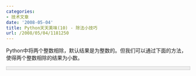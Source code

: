 ```yaml
---
categories:
- 技术文章
date: '2008-05-04'
title: Python天天美味(10) - 除法小技巧
url: /2008/05/04/1181250
---
```



Python中将两个整数相除，默认结果是为整数的。但我们可以通过下面的方法，使得两个整数相除的结果为小数。

<div style="border: 1px solid #cccccc; padding: 4px 5px 4px 4px; background-color: #eeeeee; font-size: 13px; width: 98%;"><!--

Code highlighting produced by Actipro CodeHighlighter (freeware)

http://www.CodeHighlighter.com/

-->![](http://www.cnblogs.com/Images/OutliningIndicators/None.gif)<span style="color: #0000ff;">from</span><span style="color: #000000;">&nbsp;</span><span style="color: #800080;">__future__</span><span style="color: #000000;">&nbsp;</span><span style="color: #0000ff;">import</span><span style="color: #000000;">&nbsp;division

![](http://www.cnblogs.com/Images/OutliningIndicators/None.gif)

![](http://www.cnblogs.com/Images/OutliningIndicators/None.gif)</span><span style="color: #0000ff;">print</span><span style="color: #000000;">&nbsp;</span><span style="color: #000000;">7</span><span style="color: #000000;">/</span><span style="color: #000000;">3</span></div>

输出结果：

2.3333333333

#### [Python  天天美味系列（总）](http://www.cnblogs.com/coderzh/archive/2008/07/08/pythoncookbook.html)
<p>[Python    天天美味(8) - 字符串中的字符倒转](http://www.cnblogs.com/coderzh/archive/2008/05/03/1180584.html) 
  
[Python    天天美味(9) - translator](http://www.cnblogs.com/coderzh/archive/2008/05/03/1180705.html) &nbsp;
  
[Python    天天美味(10) - 除法小技巧](http://www.cnblogs.com/coderzh/archive/2008/05/04/1181250.html) &nbsp;
  
[Python    天天美味(11) - 可爱的大小写](http://www.cnblogs.com/coderzh/archive/2008/05/04/1181340.html) 
 [Python    天天美味(12) - 条件判断的缩写](http://www.cnblogs.com/coderzh/archive/2008/05/04/1181416.html) 

... 

</p>
